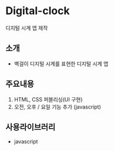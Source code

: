 # Digital-clock
디지털 시계 앱 제작

## 소개
- 벽걸이 디지털 시계를 표현한 디지털 시계 앱

## 주요내용
1. HTML, CSS 퍼블리싱(UI 구현)
2. 오전, 오후 / 요일 기능 추가 (javascript)

## 사용라이브러리
- javascript
